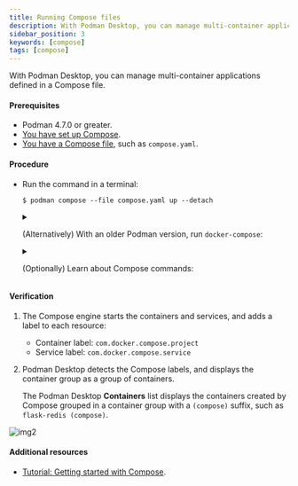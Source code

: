 ```yaml
---
title: Running Compose files
description: With Podman Desktop, you can manage multi-container applications defined in Compose files.
sidebar_position: 3
keywords: [compose]
tags: [compose]
---
```


With Podman Desktop, you can manage multi-container applications defined in a Compose file.

#### Prerequisites

- Podman 4.7.0 or greater.
- [You have set up Compose](/docs/compose/setting-up-compose).
- [You have a Compose file](https://github.com/compose-spec/compose-spec/blob/master/spec.md#compose-file), such as `compose.yaml`.

#### Procedure

- Run the command in a terminal:

  ```shell-session
  $ podman compose --file compose.yaml up --detach
  ```

  <details>
  <summary>

  (Alternatively) With an older Podman version, run `docker-compose`:

  </summary>

  1. [Set the DOCKER_HOST variable](/docs/migrating-from-docker/using-the-docker_host-environment-variable).
  1. Run `docker-compose` rather than `podman compose`:

     ```shell-session
     $ docker-compose --file compose.yaml up --detach
     ```

  </details>

  <details>
  <summary>

  (Optionally) Learn about Compose commands:

  </summary>

  ```shell-session
  $ podman compose --help
  ```

  </details>

#### Verification

1. The Compose engine starts the containers and services, and adds a label to each resource:

   - Container label: `com.docker.compose.project`
   - Service label: `com.docker.compose.service`

1. Podman Desktop detects the Compose labels, and displays the container group as a group of containers.

   The Podman Desktop **<Icon icon="fa-solid fa-cube" size="lg" /> Containers** list displays the containers created by Compose grouped in a container group with a `(compose)` suffix, such as `flask-redis (compose)`.

![img2](img/compose-in-containers-view.png)

#### Additional resources

- [Tutorial: Getting started with Compose](/tutorial/getting-started-with-compose).
